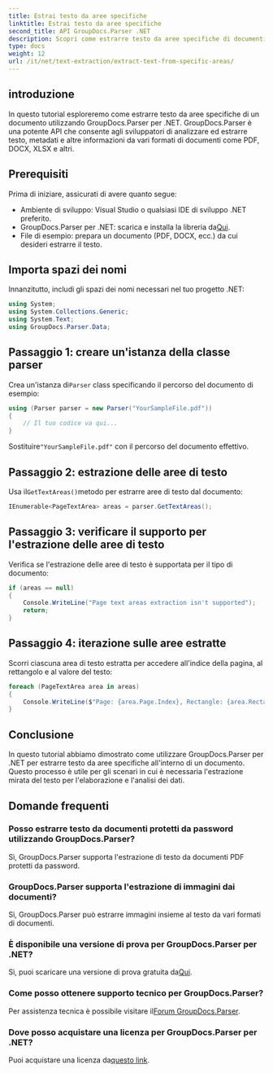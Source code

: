 ```yaml
---
title: Estrai testo da aree specifiche
linktitle: Estrai testo da aree specifiche
second_title: API GroupDocs.Parser .NET
description: Scopri come estrarre testo da aree specifiche di documenti utilizzando GroupDocs.Parser per .NET. Facile guida passo passo.
type: docs
weight: 12
url: /it/net/text-extraction/extract-text-from-specific-areas/
---
```

## introduzione
In questo tutorial esploreremo come estrarre testo da aree specifiche di un documento utilizzando GroupDocs.Parser per .NET. GroupDocs.Parser è una potente API che consente agli sviluppatori di analizzare ed estrarre testo, metadati e altre informazioni da vari formati di documenti come PDF, DOCX, XLSX e altri.
## Prerequisiti
Prima di iniziare, assicurati di avere quanto segue:
- Ambiente di sviluppo: Visual Studio o qualsiasi IDE di sviluppo .NET preferito.
-  GroupDocs.Parser per .NET: scarica e installa la libreria da[Qui](https://releases.groupdocs.com/parser/net/).
- File di esempio: prepara un documento (PDF, DOCX, ecc.) da cui desideri estrarre il testo.

## Importa spazi dei nomi
Innanzitutto, includi gli spazi dei nomi necessari nel tuo progetto .NET:
```csharp
using System;
using System.Collections.Generic;
using System.Text;
using GroupDocs.Parser.Data;
```
## Passaggio 1: creare un'istanza della classe parser
 Crea un'istanza di`Parser` class specificando il percorso del documento di esempio:
```csharp
using (Parser parser = new Parser("YourSampleFile.pdf"))
{
    // Il tuo codice va qui...
}
```
 Sostituire`"YourSampleFile.pdf"` con il percorso del documento effettivo.
## Passaggio 2: estrazione delle aree di testo
 Usa il`GetTextAreas()`metodo per estrarre aree di testo dal documento:
```csharp
IEnumerable<PageTextArea> areas = parser.GetTextAreas();
```
## Passaggio 3: verificare il supporto per l'estrazione delle aree di testo
Verifica se l'estrazione delle aree di testo è supportata per il tipo di documento:
```csharp
if (areas == null)
{
    Console.WriteLine("Page text areas extraction isn't supported");
    return;
}
```
## Passaggio 4: iterazione sulle aree estratte
Scorri ciascuna area di testo estratta per accedere all'indice della pagina, al rettangolo e al valore del testo:
```csharp
foreach (PageTextArea area in areas)
{
    Console.WriteLine($"Page: {area.Page.Index}, Rectangle: {area.Rectangle}, Text: {area.Text}");
}
```

## Conclusione
In questo tutorial abbiamo dimostrato come utilizzare GroupDocs.Parser per .NET per estrarre testo da aree specifiche all'interno di un documento. Questo processo è utile per gli scenari in cui è necessaria l'estrazione mirata del testo per l'elaborazione e l'analisi dei dati.

## Domande frequenti
### Posso estrarre testo da documenti protetti da password utilizzando GroupDocs.Parser?
Sì, GroupDocs.Parser supporta l'estrazione di testo da documenti PDF protetti da password.
### GroupDocs.Parser supporta l'estrazione di immagini dai documenti?
Sì, GroupDocs.Parser può estrarre immagini insieme al testo da vari formati di documenti.
### È disponibile una versione di prova per GroupDocs.Parser per .NET?
 Sì, puoi scaricare una versione di prova gratuita da[Qui](https://releases.groupdocs.com/).
### Come posso ottenere supporto tecnico per GroupDocs.Parser?
 Per assistenza tecnica è possibile visitare il[Forum GroupDocs.Parser](https://forum.groupdocs.com/c/parser/17).
### Dove posso acquistare una licenza per GroupDocs.Parser per .NET?
 Puoi acquistare una licenza da[questo link](https://purchase.groupdocs.com/buy).
